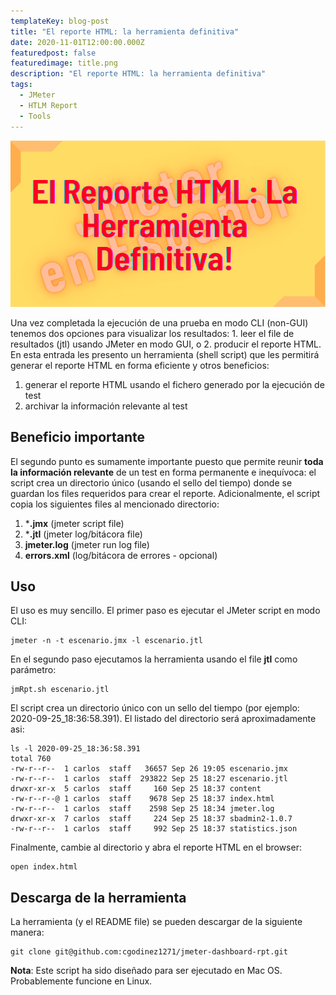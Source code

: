 ```yaml
---
templateKey: blog-post
title: "El reporte HTML: la herramienta definitiva"
date: 2020-11-01T12:00:00.000Z
featuredpost: false
featuredimage: title.png
description: "El reporte HTML: la herramienta definitiva"
tags:
  - JMeter
  - HTLM Report
  - Tools
---
```

![image](title.png)

Una vez completada la ejecución de una prueba en modo CLI (non-GUI) tenemos dos opciones para visualizar los resultados: 1. leer el file de resultados (jtl) usando JMeter en modo GUI, o 2. producir el reporte HTML. En esta entrada les presento un herramienta (shell script) que les permitirá generar el reporte HTML en forma eficiente y otros beneficios:

1. generar el reporte HTML usando el fichero generado por la ejecución de test
2. archivar la información relevante al test

## Beneficio importante

El segundo punto es sumamente importante puesto que permite reunir **toda la información relevante** de un test en forma permanente e inequívoca: el script crea un directorio único (usando el sello del tiempo) donde se guardan los files requeridos para crear el reporte. Adicionalmente, el script copia los siguientes files al mencionado directorio:

1. ***.jmx** (jmeter script file)
2. ***.jtl** (jmeter log/bitácora file)
3. **jmeter.log** (jmeter run log file)
4. **errors.xml** (log/bitácora de errores - opcional)

## Uso

El uso es muy sencillo. El primer paso es ejecutar el JMeter script en modo CLI:

```
jmeter -n -t escenario.jmx -l escenario.jtl
```

En el segundo paso ejecutamos la herramienta usando el file **jtl** como parámetro:

```
jmRpt.sh escenario.jtl
```

El script crea un directorio único con un sello del tiempo (por ejemplo: 2020-09-25_18:36:58.391). El listado del directorio será aproximadamente asi:

```
ls -l 2020-09-25_18:36:58.391
total 760
-rw-r--r--  1 carlos  staff   36657 Sep 26 19:05 escenario.jmx
-rw-r--r--  1 carlos  staff  293822 Sep 25 18:27 escenario.jtl
drwxr-xr-x  5 carlos  staff     160 Sep 25 18:37 content
-rw-r--r--@ 1 carlos  staff    9678 Sep 25 18:37 index.html
-rw-r--r--  1 carlos  staff    2598 Sep 25 18:34 jmeter.log
drwxr-xr-x  7 carlos  staff     224 Sep 25 18:37 sbadmin2-1.0.7
-rw-r--r--  1 carlos  staff     992 Sep 25 18:37 statistics.json
```

Finalmente, cambie al directorio y abra el reporte HTML en el browser:

```
open index.html
```

## Descarga de la herramienta

La herramienta (y el README file) se pueden descargar de la siguiente manera:

```
git clone git@github.com:cgodinez1271/jmeter-dashboard-rpt.git
```

**Nota**: Este script ha sido diseñado para ser ejecutado en Mac OS. Probablemente funcione en Linux.


